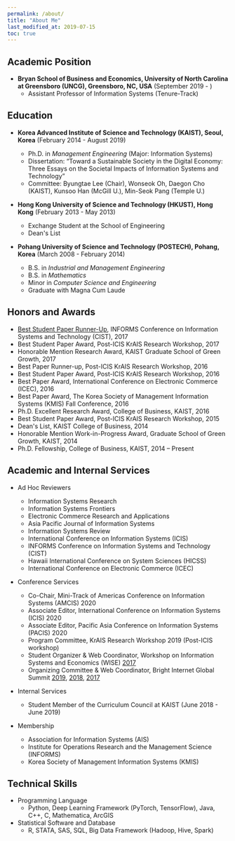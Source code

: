 ```yaml
---
permalink: /about/
title: "About Me"
last_modified_at: 2019-07-15
toc: true
---
```


## Academic Position
* **Bryan School of Business and Economics, University of North Carolina at Greensboro (UNCG), Greensboro, NC, USA** (September 2019 - )
	* Assistant Professor of Information Systems (Tenure-Track)


## Education
* **Korea Advanced Institute of Science and Technology (KAIST), Seoul, Korea** (February 2014 - August 2019)
	* Ph.D. in *Management Engineering* (Major: Information Systems)
	* Dissertation: “Toward a Sustainable Society in the Digital Economy: Three Essays on the Societal Impacts of Information Systems and Technology”
	* Committee: Byungtae Lee (Chair), Wonseok Oh, Daegon Cho (KAIST), Kunsoo Han (McGill U.), Min-Seok Pang (Temple U.)

* **Hong Kong University of Science and Technology (HKUST), Hong Kong** (February 2013 - May 2013)
	* Exchange Student at the School of Engineering
	* Dean's List

* **Pohang University of Science and Technology (POSTECH), Pohang, Korea** (March 2008 - February 2014)
	* B.S. in *Industrial and Management Engineering*
	* B.S. in *Mathematics*
	* Minor in *Computer Science and Engineering*
	* Graduate with Magna Cum Laude


## Honors and Awards
* [Best Student Paper Runner-Up][8], INFORMS Conference on Information Systems and Technology (CIST), 2017
* Best Student Paper Award, Post-ICIS KrAIS Research Workshop, 2017
* Honorable Mention Research Award, KAIST Graduate School of Green Growth, 2017
* Best Paper Runner-up, Post-ICIS KrAIS Research Workshop, 2016
* Best Student Paper Award, Post-ICIS KrAIS Research Workshop, 2016
* Best Paper Award, International Conference on Electronic Commerce (ICEC), 2016
* Best Paper Award, The Korea Society of Management Information Systems (KMIS) Fall Conference, 2016
* Ph.D. Excellent Research Award, College of Business, KAIST, 2016
* Best Student Paper Award, Post-ICIS KrAIS Research Workshop, 2015
* Dean's List, KAIST College of Business, 2014
* Honorable Mention Work-in-Progress Award, Graduate School of Green Growth, KAIST, 2014
* Ph.D. Fellowship, College of Business, KAIST, 2014 – Present


## Academic and Internal Services
* Ad Hoc Reviewers
	* Information Systems Research
	* Information Systems Frontiers
	* Electronic Commerce Research and Applications
	* Asia Pacific Journal of Information Systems
	* Information Systems Review
	* International Conference on Information Systems (ICIS)
	* INFORMS Conference on Information Systems and Technology (CIST)
	* Hawaii International Conference on System Sciences (HICSS)
	* International Conference on Electronic Commerce (ICEC)

* Conference Services
	* Co-Chair, Mini-Track of Americas Conference on Information Systems (AMCIS) 2020
	* Associate Editor, International Conference on Information Systems (ICIS) 2020
	* Associate Editor, Pacific Asia Conference on Information Systems (PACIS) 2020
	* Program Committee, KrAIS Research Workshop 2019 (Post-ICIS workshop)
	* Student Organizer & Web Coordinator, Workshop on Information Systems and Economics (WISE) [2017][4]
	* Organizing Committee & Web Coordinator, Bright Internet Global Summit [2019][7], [2018][6], [2017][5]

* Internal Services
	* Student Member of the Curriculum Council at KAIST (June 2018 - June 2019)

* Membership
	* Association for Information Systems (AIS)
	* Institute for Operations Research and the Management Science (INFORMS)
	* Korea Society of Management Information Systems (KMIS)


## Technical Skills
* Programming Language
	* Python, Deep Learning Framework (PyTorch, TensorFlow), Java, C++, C, Mathematica, ArcGIS
* Statistical Software and Database
	* R, STATA, SAS, SQL, Big Data Framework (Hadoop, Hive, Spark)


[1]: https://www.business.kaist.edu/
[2]: http://postech.edu/eng/
[4]: https://wiseconf2017.wixsite.com/wise
[5]: https://bigsconf2017.wixsite.com/bigs2017
[6]: http://brightinternet.org/bigs2018/
[7]: http://brightinternet.org/bigs2019/
[8]: https://www.informs.org/ORMS-Today/Public-Articles/February-Volume-45-Number-1/INFORMS-News-2017-INFORMS-Subdivision-Awards